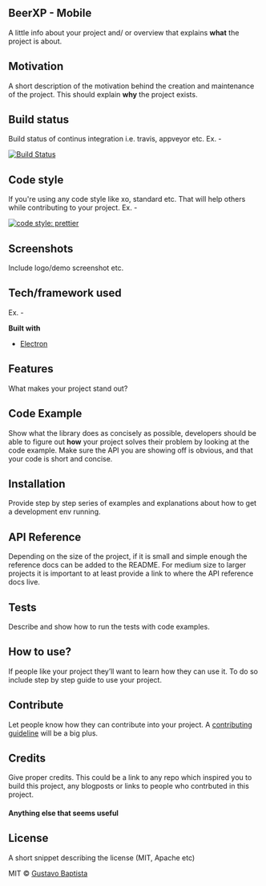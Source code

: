 ## BeerXP - Mobile

A little info about your project and/ or overview that explains **what** the project is about.

## Motivation

A short description of the motivation behind the creation and maintenance of the project. This should explain **why** the project exists.

## Build status

Build status of continus integration i.e. travis, appveyor etc. Ex. -

[![Build Status](https://travis-ci.com/BeerXP/mobile.svg?branch=master)](https://travis-ci.com/BeerXP/mobile)

## Code style

If you're using any code style like xo, standard etc. That will help others while contributing to your project. Ex. -

[![code style: prettier](https://img.shields.io/badge/code_style-prettier-ff69b4.svg?style=flat-square)](https://github.com/prettier/prettier)

## Screenshots

Include logo/demo screenshot etc.

## Tech/framework used

Ex. -

<b>Built with</b>

- [Electron](https://electron.atom.io)

## Features

What makes your project stand out?

## Code Example

Show what the library does as concisely as possible, developers should be able to figure out **how** your project solves their problem by looking at the code example. Make sure the API you are showing off is obvious, and that your code is short and concise.

## Installation

Provide step by step series of examples and explanations about how to get a development env running.

## API Reference

Depending on the size of the project, if it is small and simple enough the reference docs can be added to the README. For medium size to larger projects it is important to at least provide a link to where the API reference docs live.

## Tests

Describe and show how to run the tests with code examples.

## How to use?

If people like your project they’ll want to learn how they can use it. To do so include step by step guide to use your project.

## Contribute

Let people know how they can contribute into your project. A [contributing guideline](https://github.com/zulip/zulip-electron/blob/master/CONTRIBUTING.md) will be a big plus.

## Credits

Give proper credits. This could be a link to any repo which inspired you to build this project, any blogposts or links to people who contrbuted in this project.

#### Anything else that seems useful

## License

A short snippet describing the license (MIT, Apache etc)

MIT © [Gustavo Baptista]()
